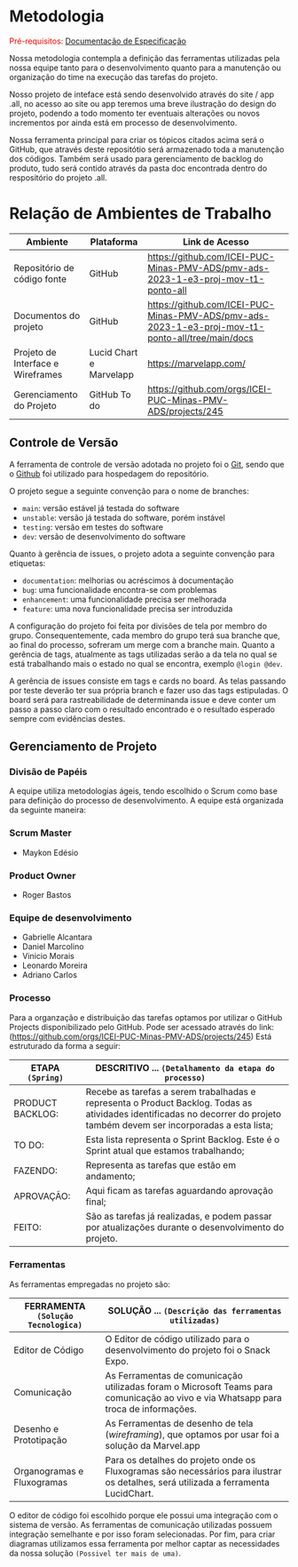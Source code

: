 
# Metodologia

<span style="color:red">Pré-requisitos: <a href="2-Especificação do Projeto.md"> Documentação de Especificação</a></span>

Nossa metodologia contempla a definição das ferramentas utilizadas pela nossa equipe tanto para o desenvolvimento quanto para a manutenção ou organização do time na execução das tarefas do projeto.

Nosso projeto de inteface está sendo desenvolvido através do site / app .all, no acesso ao site ou app teremos uma breve ilustração do design do projeto, podendo a todo momento ter eventuais alterações ou novos incrementos por ainda está em processo de desenvolvimento.

Nossa ferramenta principal para criar os tópicos citados acima será o GitHub, que através deste repositótio será armazenado toda a manutenção dos códigos. Também será usado para gerenciamento de backlog do produto, tudo será contido através da pasta doc encontrada dentro do respositório do projeto .all.

# Relação de Ambientes de Trabalho

| Ambiente | Plataforma | Link de Acesso |
--------- | ---------- |  -------------  |
| Repositório de código fonte | GitHub | <https://github.com/ICEI-PUC-Minas-PMV-ADS/pmv-ads-2023-1-e3-proj-mov-t1-ponto-all>   |
| Documentos do projeto | GitHub | <https://github.com/ICEI-PUC-Minas-PMV-ADS/pmv-ads-2023-1-e3-proj-mov-t1-ponto-all/tree/main/docs> |
| Projeto de Interface e  Wireframes  | Lucid Chart e Marvelapp | <https://marvelapp.com/> |
| Gerenciamento do Projeto | GitHub To do | <https://github.com/orgs/ICEI-PUC-Minas-PMV-ADS/projects/245> |

## Controle de Versão

A ferramenta de controle de versão adotada no projeto foi o
[Git](https://git-scm.com/), sendo que o [Github](https://github.com)
foi utilizado para hospedagem do repositório.

O projeto segue a seguinte convenção para o nome de branches:

- `main`: versão estável já testada do software
- `unstable`: versão já testada do software, porém instável
- `testing`: versão em testes do software
- `dev`: versão de desenvolvimento do software

Quanto à gerência de issues, o projeto adota a seguinte convenção para
etiquetas:

- `documentation`: melhorias ou acréscimos à documentação
- `bug`: uma funcionalidade encontra-se com problemas
- `enhancement`: uma funcionalidade precisa ser melhorada
- `feature`: uma nova funcionalidade precisa ser introduzida

A configuração do projeto foi feita por divisões de tela por membro do grupo. Consequentemente, cada membro do grupo terá sua branche que, ao final do processo, sofreram um merge com a branche main. Quanto a gerência de tags, atualmente as tags utilizadas serão a da tela no qual se está trabalhando mais o estado no qual se encontra, exemplo `@login @dev`.

A gerência de issues consiste em tags e cards no board. As telas passando por teste deverão ter sua própria branch e fazer uso das tags estipuladas. O board será para rastreabilidade de determinanda issue e deve conter um passo a passo claro com o resultado encontrado e o resultado esperado sempre com evidências destes.

## Gerenciamento de Projeto

### Divisão de Papéis

A equipe utiliza metodologias ágeis, tendo escolhido o Scrum como base para definição do processo de desenvolvimento. A equipe está organizada da seguinte maneira:

### Scrum Master

- Maykon Edésio

### Product Owner

- Roger Bastos

### Equipe de desenvolvimento

- Gabrielle Alcantara
- Daniel Marcolino
- Vinicio Morais
- Leonardo Moreira
- Adriano Carlos

### Processo

Para a organzação e distribuição  das tarefas optamos por utilizar o GitHub Projects disponibilizado pelo GitHub. Pode ser acessado através do link:(<https://github.com/orgs/ICEI-PUC-Minas-PMV-ADS/projects/245>) Está estruturado da forma a seguir:

|ETAPA `(Spring)`| DESCRITIVO ... `(Detalhamento da etapa do processo)` |
|--------------------|----------|
| PRODUCT BACKLOG: | Recebe as tarefas a serem trabalhadas e representa o Product Backlog. Todas as atividades identificadas no decorrer do projeto também devem ser incorporadas a esta lista; |
| TO DO: | Esta lista representa o Sprint Backlog. Este é o Sprint atual que estamos trabalhando; |
| FAZENDO:| Representa as tarefas que estão em andamento; |
| APROVAÇÃO:| Aqui ficam as tarefas aguardando aprovação final; |
| FEITO:| São as tarefas já realizadas,  e podem passar por atualizações durante o desenvolvimento do projeto. |

### Ferramentas

As ferramentas empregadas no projeto são:

|FERRAMENTA `(Solução Tecnologica)`| SOLUÇÃO ... `(Descrição das ferramentas utilizadas)` |
|--------------------|-----------------------------------|
| Editor de Código | O Editor de código utilizado para o desenvolvimento do projeto foi o Snack Expo.|
| Comunicação | As Ferramentas de comunicação utilizadas foram o Microsoft Teams para comunicação ao vivo e via Whatsapp para troca de informações.|
|Desenho e Prototipação| As Ferramentas de desenho de tela (_wireframing_), que optamos por usar foi a solução da Marvel.app |
| Organogramas e Fluxogramas | Para os detalhes do projeto onde os Fluxogramas são necessários para ilustrar os detalhes, será utilizada a ferramenta LucidChart.|

O editor de código foi escolhido porque ele possui uma integração com o sistema de versão. As ferramentas de comunicação utilizadas possuem integração semelhante e por isso foram selecionadas. Por fim, para criar diagramas utilizamos essa ferramenta por melhor captar as necessidades da nossa solução `(Possivel ter mais de uma)`.
